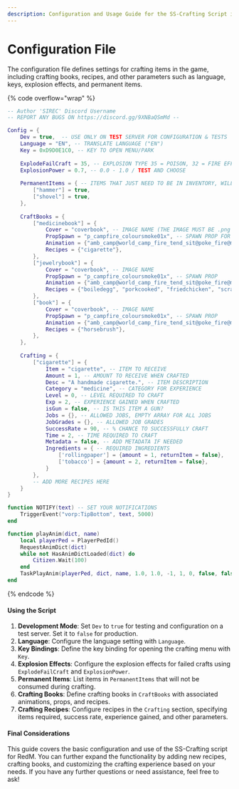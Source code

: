 ```yaml
---
description: Configuration and Usage Guide for the SS-Crafting Script in RedM
---
```


# Configuration File

The configuration file defines settings for crafting items in the game, including crafting books, recipes, and other parameters such as language, keys, explosion effects, and permanent items.

{% code overflow="wrap" %}
```lua
-- Author 'SIREC' Discord Username
-- REPORT ANY BUGS ON https://discord.gg/9XNBaQSmMd --

Config = {
    Dev = true,  -- USE ONLY ON TEST SERVER FOR CONFIGURATION & TESTS
    Language = "EN", -- TRANSLATE LANGUAGE ("EN")
    Key = 0xD9D0E1C0, -- KEY TO OPEN MENU/PARK
    
    ExplodeFailCraft = 35, -- EXPLOSION TYPE 35 = POISON, 32 = FIRE EFFECT, 24 = FIRE EXPLOSION, 3 = LOW EXPLOSION / false TO TURN IT OFF
    ExplosionPower = 0.7, -- 0.0 - 1.0 / TEST AND CHOOSE
    
    PermanentItems = { -- ITEMS THAT JUST NEED TO BE IN INVENTORY, WILL NOT BE REMOVED WHEN CRAFTING
        ["hammer"] = true,
        ["shovel"] = true,
    }, 
    
    CraftBooks = {
        ["medicinebook"] = {
            Cover = "coverbook", -- IMAGE NAME (THE IMAGE MUST BE .png IN UI/img/*.png / FOLLOW THE DIMENSIONS OF THE EXAMPLE COVER)
            PropSpawn = "p_campfire_coloursmoke01x", -- SPAWN PROP FOR THIS BOOK ? false TO DISABLE
            Animation = {"amb_camp@world_camp_fire_tend_sit@poke_fire@male_a@base", "base"}, -- USE ANIMATION ? IF YES WHICH ? {dict, anim} false TO DISABLE
            Recipes = {"cigarette"},
        },
        ["jewelrybook"] = {
            Cover = "coverbook", -- IMAGE NAME
            PropSpawn = "p_campfire_coloursmoke01x", -- SPAWN PROP
            Animation = {"amb_camp@world_camp_fire_tend_sit@poke_fire@male_a@base", "base"}, -- USE ANIMATION
            Recipes = {"boiledegg", "porkcooked", "friedchicken", "scrambledeggsbacon", "fishchips", "pocket_watch", "WEAPON_MELEE_LANTERN", "WEAPON_MELEE_DAVY_LANTERN", "barrel"},
        },
        ["book"] = {
            Cover = "coverbook", -- IMAGE NAME
            PropSpawn = "p_campfire_coloursmoke01x", -- SPAWN PROP
            Animation = {"amb_camp@world_camp_fire_tend_sit@poke_fire@male_a@base", "base"}, -- USE ANIMATION
            Recipes = {"horsebrush"},
        },
    },
    
    Crafting = {
        ["cigarette"] = {
            Item = "cigarette", -- ITEM TO RECEIVE
            Amount = 1, -- AMOUNT TO RECEIVE WHEN CRAFTED
            Desc = "A handmade cigarette.", -- ITEM DESCRIPTION
            Category = "medicine", -- CATEGORY FOR EXPERIENCE
            Level = 0, -- LEVEL REQUIRED TO CRAFT
            Exp = 2, -- EXPERIENCE GAINED WHEN CRAFTED
            isGun = false, -- IS THIS ITEM A GUN?
            Jobs = {}, -- ALLOWED JOBS, EMPTY ARRAY FOR ALL JOBS
            JobGrades = {}, -- ALLOWED JOB GRADES
            SuccessRate = 90, -- % CHANCE TO SUCCESSFULLY CRAFT
            Time = 2, -- TIME REQUIRED TO CRAFT
            Metadata = false, -- ADD METADATA IF NEEDED
            Ingredients = { -- REQUIRED INGREDIENTS
                ['rollingpaper'] = {amount = 1, returnItem = false},
                ['tobacco'] = {amount = 2, returnItem = false},
            }
        },
        -- ADD MORE RECIPES HERE
    }
}

function NOTIFY(text) -- SET YOUR NOTIFICATIONS
    TriggerEvent("vorp:TipBottom", text, 5000)      
end

function playAnim(dict, name)
    local playerPed = PlayerPedId()
    RequestAnimDict(dict)
    while not HasAnimDictLoaded(dict) do
        Citizen.Wait(100)
    end
    TaskPlayAnim(playerPed, dict, name, 1.0, 1.0, -1, 1, 0, false, false, false)  
end

```
{% endcode %}

#### Using the Script

1. **Development Mode**: Set `Dev` to `true` for testing and configuration on a test server. Set it to `false` for production.
2. **Language**: Configure the language setting with `Language`.
3. **Key Bindings**: Define the key binding for opening the crafting menu with `Key`.
4. **Explosion Effects**: Configure the explosion effects for failed crafts using `ExplodeFailCraft` and `ExplosionPower`.
5. **Permanent Items**: List items in `PermanentItems` that will not be consumed during crafting.
6. **Crafting Books**: Define crafting books in `CraftBooks` with associated animations, props, and recipes.
7. **Crafting Recipes**: Configure recipes in the `Crafting` section, specifying items required, success rate, experience gained, and other parameters.

#### Final Considerations

This guide covers the basic configuration and use of the SS-Crafting script for RedM. You can further expand the functionality by adding new recipes, crafting books, and customizing the crafting experience based on your needs. If you have any further questions or need assistance, feel free to ask!
